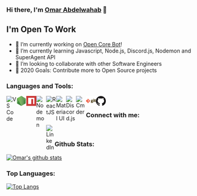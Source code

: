 ### Hi there, I'm [Omar Abdelwahab][Linkedin] 👋

## I'm Open To Work

- 🔭 I’m currently working on [Open Core Bot](https://github.com/OmarAbdelwahab/Open-Core-Bot.git)!
- 🌱 I’m currently learning Javascript, Node.js, Discord.js, Nodemon and SuperAgent API
- 👯 I’m looking to collaborate with other Software Engineers
- 🥅 2020 Goals: Contribute more to Open Source projects

### Languages and Tools:

<img align="left" alt="VS Code" width="26px" src="https://user-images.githubusercontent.com/674621/71187801-14e60a80-2280-11ea-94c9-e56576f76baf.png" />

<img align="left" alt="Node.js" width="26px" src="https://raw.githubusercontent.com/github/explore/80688e429a7d4ef2fca1e82350fe8e3517d3494d/topics/nodejs/nodejs.png" />

<img align="left" alt="npm" width="26px" src="https://raw.githubusercontent.com/github/explore/80688e429a7d4ef2fca1e82350fe8e3517d3494d/topics/npm/npm.png" />

<img align="left" alt="Nodemon" width="26px" src="https://user-images.githubusercontent.com/13700/35731649-652807e8-080e-11e8-88fd-1b2f6d553b2d.png" />

<img align="left" alt="ReactJS" width="26px" src="https://logos-download.com/wp-content/uploads/2016/09/React_logo_logotype_emblem.png" />

<img align="left" alt="Material UI" width="26px" src="https://material-ui.com/static/logo_raw.svg" />

<img align="left" alt="Discord.js" width="26px" src="https://avatars0.githubusercontent.com/u/26492485?s=200&v=4" />

<img align="left" alt="Cmder" width="26px" src="https://github.com/cmderdev/cmder/blob/master/icons/cmder.ico" />

<img align="left" alt="Git" width="26px" src="https://raw.githubusercontent.com/github/explore/80688e429a7d4ef2fca1e82350fe8e3517d3494d/topics/git/git.png" />

<img align="left" alt="GitHub" width="26px" src="https://raw.githubusercontent.com/github/explore/78df643247d429f6cc873026c0622819ad797942/topics/github/github.png" />

<br />

### Connect with me:

[<img align="left" alt="LinkedIn" width="22px" src="https://cdn.jsdelivr.net/npm/simple-icons@v3/icons/linkedin.svg" />][linkedin]

<br />

### Github Stats:

[![Omar's github stats](https://github-readme-stats.vercel.app/api?username=OmarAbdelwahab)](https://github.com/anuraghazra/github-readme-stats)

### Top Languages:

[![Top Langs](https://github-readme-stats.vercel.app/api/top-langs/?username=OmarAbdelwahab)](https://github.com/anuraghazra/github-readme-stats)


[linkedin]: https://www.linkedin.com/in/omar-abdelwahab-2875501a6/
